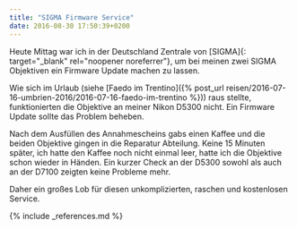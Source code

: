 ```yaml
---
title: "SIGMA Firmware Service"
date: 2016-08-30 17:50:39+0200
---
```

Heute Mittag war ich in der Deutschland Zentrale von [SIGMA]{: target="_blank" rel="noopener noreferrer"}, um bei meinen zwei SIGMA Objektiven ein Firmware Update machen zu lassen.

Wie sich im Urlaub (siehe [Faedo im Trentino]({% post_url reisen/2016-07-16-umbrien-2016/2016-07-16-faedo-im-trentino %})) raus stellte, funktionierten die Objektive an meiner Nikon D5300 nicht. Ein Firmware Update sollte das Problem beheben.

Nach dem Ausfüllen des Annahmescheins gabs einen Kaffee und die beiden Objektive gingen in die Reparatur Abteilung. Keine 15 Minuten später, ich hatte den Kaffee noch nicht einmal leer, hatte ich die Objektive schon wieder in Händen. Ein kurzer Check an der D5300 sowohl als auch an der D7100 zeigten keine Probleme mehr.

Daher ein großes Lob für diesen unkomplizierten, raschen und kostenlosen Service.

{% include _references.md %}